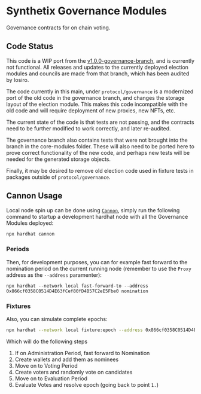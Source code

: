 # Synthetix Governance Modules

Governance contracts for on chain voting.

## Code Status

This code is a WIP port from the [v1.0.0-governance-branch](https://github.com/Synthetixio/synthetix-v3/tree/v1.0.0-governance-branch), and is currently not functional. All releases and updates to the currently deployed election modules and councils are made from that branch, which has been audited by Iosiro.

The code currently in this main, under `protocol/governance` is a modernized port of the old code in the governance branch, and changes the storage layout of the election module. This makes this code incompatible with the old code and will require deployment of new proxies, new NFTs, etc.

The current state of the code is that tests are not passing, and the contracts need to be further modified to work correctly, and later re-audited.

The governance branch also contains tests that were not brought into the branch in the core-modules folder. These will also need to be ported here to prove correct functionality of the new code, and perhaps new tests will be needed for the generated storage objects.

Finally, it may be desired to remove old election code used in fixture tests in packages outside of `protocol/governance`.

## Cannon Usage

Local node spin up can be done using [`Cannon`](https://usecannon.com/), simply run the following command to startup a development hardhat node with all the Governance Modules deployed:

```bash
npx hardhat cannon
```

### Periods

Then, for development purposes, you can for example fast forward to the nomination period on the current running node (remember to use the `Proxy` address as the `--address` paramenter):

```basSh
npx hardhat --network local fast-forward-to --address 0x866cf0358C0514D4E63fCef80fD4B57C2eE5Fbe0 nomination
```

### Fixtures

Also, you can simulate complete epochs:

```bash
npx hardhat --network local fixture:epoch --address 0x866cf0358C0514D4E63fCef80fD4B57C2eE5Fbe0
```

Which will do the following steps

1. If on Administration Period, fast forward to Nomination
2. Create wallets and add them as nominees
3. Move on to Voting Period
4. Create voters and randomly vote on candidates
5. Move on to Evaluation Period
6. Evaluate Votes and resolve epoch (going back to point `1.`)
